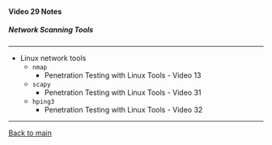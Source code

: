 #### Video 29 Notes

##### Network Scanning Tools

---

- Linux network tools
  - `nmap`
    - Penetration Testing with Linux Tools - Video 13
  - `scapy`
    - Penetration Testing with Linux Tools - Video 31
  - `hping3`
    - Penetration Testing with Linux Tools - Video 32

---

[Back to main](https://github.com/rot0xd/CBTNuggets/blob/master/CEHv9/README.md)

